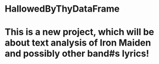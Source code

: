 # HallowedByThyDataFrame

# This is a new project, which will be about text analysis of Iron Maiden and possibly other band#s lyrics!  
